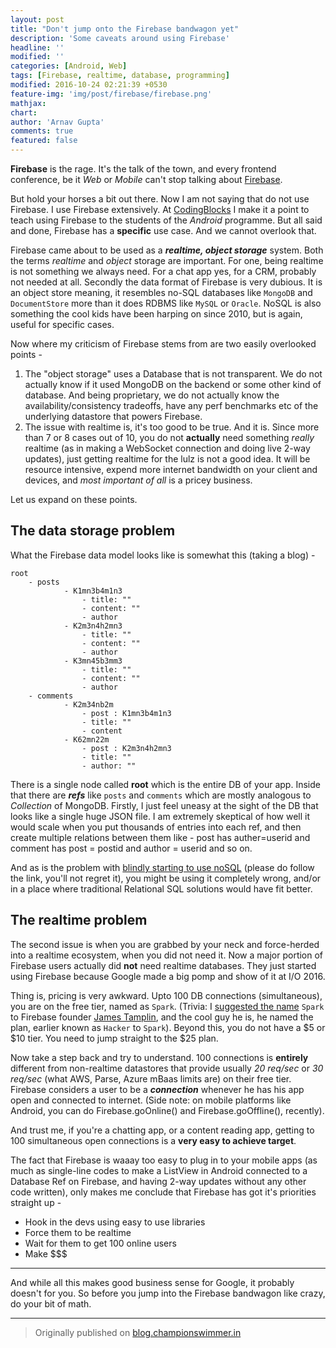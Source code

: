 ```yaml
---
layout: post
title: "Don't jump onto the Firebase bandwagon yet"
description: 'Some caveats around using Firebase'
headline: ''
modified: ''
categories: [Android, Web]
tags: [Firebase, realtime, database, programming]
modified: 2016-10-24 02:21:39 +0530
feature-img: 'img/post/firebase/firebase.png'
mathjax:
chart:
author: 'Arnav Gupta'
comments: true
featured: false
---
```


**Firebase** is the rage. It's the talk of the town, and every frontend conference, be it _Web_ or _Mobile_ can't stop talking about [Firebase](http://firebase.google.com).

But hold your horses a bit out there. Now I am not saying that do not use Firebase. I use Firebase extensively. At [CodingBlocks](http://codingblocks.com) I make it a point to teach using Firebase to the students of the _Android_ programme. But all said and done, Firebase has a **specific** use case. And we cannot overlook that.

Firebase came about to be used as a _**realtime, object storage**_ system. Both the terms _realtime_ and _object_ storage are important. For one, being realtime is not something we always need. For a chat app yes, for a CRM, probably not needed at all. Secondly the data format of Firebase is very dubious.
It is an object store meaning, it resembles no-SQL databases like `MongoDB` and `DocumentStore` more than it does RDBMS like `MySQL` or `Oracle`. NoSQL is also something the cool kids have been harping on since 2010, but is again, useful for specific cases.

Now where my criticism of Firebase stems from are two easily overlooked points -   

1. The "object storage" uses a Database that is not transparent. We do not actually know if it used MongoDB on the backend or some other kind of database. And being proprietary, we do not actually know the availability/consistency tradeoffs, have any perf benchmarks etc of the underlying datastore that powers Firebase.
2. The issue with realtime is, it's too good to be true. And it is. Since more than 7 or 8 cases out of 10, you do not **actually** need something _really_ realtime (as in making a WebSocket connection and doing live 2-way updates), just getting realtime for the lulz is not a good idea. It will be resource intensive, expend more internet bandwidth on your client and devices, and _most important of all_ is a pricey business.

Let us expand on these points.

## The data storage problem

What the Firebase data model looks like is somewhat this (taking a blog) -

```
root
	- posts  
	    	- K1mn3b4m1n3
	        	- title: ""
	            - content: ""
	            - author
	    	- K2m3n4h2mn3
	        	- title: ""
	            - content: ""
	            - author
	    	- K3mn45b3mm3
	        	- title: ""
	            - content: ""
	            - author
	- comments  
	    	- K2m34nb2m
	        	- post : K1mn3b4m1n3
	            - title: ""
	            - content
	        - K62mn22m
	        	- post : K2m3n4h2mn3
	            - title: ""
	            - author: ""
```

There is a single node called **root** which is the entire DB of your app. Inside that there are _**refs**_ like `posts` and `comments` which are mostly analogous to _Collection_ of MongoDB.
Firstly, I just feel uneasy at the sight of the DB that looks like a single huge JSON file. I am extremely skeptical of how well it would scale when you put thousands of entries into each ref, and then create multiple relations between them like - post has auther=userid and comment has post = postid and author = userid and so on.

And as is the problem with [blindly starting to use noSQL](http://www.mongodb-is-web-scale.com/) (please do follow the link, you'll not regret it), you might be using it completely wrong, and/or in a place where traditional Relational SQL solutions would have fit better.


## The realtime problem

The second issue is when you are grabbed by your neck and force-herded into a realtime ecosystem, when you did not need it. Now a major portion of Firebase users actually did **not** need realtime databases. They just started using Firebase because Google made a big pomp and show of it at I/O 2016.

Thing is, pricing is very awkward. Upto 100 DB connections (simultaneous), you are on the free tier, named as `Spark`. (Trivia: I [suggested the name](https://twitter.com/championswimmer/status/594294732202774528) `Spark` to Firebase founder [James Tamplin](https://twitter.com/JamesTamplin), and the cool guy he is, he named the plan, earlier known as `Hacker` to `Spark`).
Beyond this, you do not have a $5 or $10 tier. You need to jump straight to the $25 plan.

Now take a step back and try to understand. 100 connections is **entirely** different from non-realtime datastores that provide usually _20 req/sec_ or _30 req/sec_ (what AWS, Parse, Azure mBaas limits are) on their free tier.
Firebase considers a user to be a _**connection**_ whenever he has his app open and connected to internet. (Side note: on mobile platforms like Android, you can do Firebase.goOnline() and Firebase.goOffline(), recently).

And trust me, if you're a chatting app, or a content reading app, getting to 100 simultaneous open connections is a **very easy to achieve target**.

The fact that Firebase is waaay too easy to plug in to your mobile apps (as much as single-line codes to make a ListView in Android connected to a Database Ref on Firebase, and having 2-way updates without any other code written), only makes me conclude that Firebase has got it's priorities straight up -  

- Hook in the devs using easy to use libraries
- Force them to be realtime
- Wait for them to get 100 online users
- Make $$$

---

And while all this makes good business sense for Google, it probably doesn't for you. So before you jump into the Firebase bandwagon like crazy, do your bit of math.

---


> Originally published on [blog.championswimmer.in](http://blog.championswimmer.in/2016/10/don-t-jump-onto-the-firebase-bandwagon-yet)
